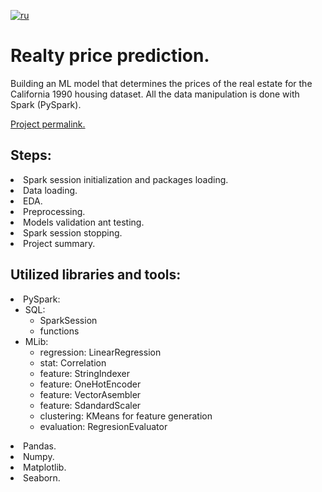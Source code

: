 [![ru](https://img.shields.io/badge/lang-ru-red.svg)](README.md)

# Realty price prediction. 
Building an ML model that determines the prices of the real estate for the California 1990 housing dataset. All the data manipulation is done with Spark (PySpark).<br>

[Project permalink.](https://github.com/mrBrain101/Yandex_Practicum_projects/blob/84215eae9b2a40463224dc69158934a71c7380b0/ML_SPARK_Realty_Price_Prediction/Ya_Practicum_ML_SPARK_Realty_Price_Prediction_distr_RUS.ipynb)

## Steps:
<li>Spark session initialization and packages loading.
<li>Data loading.
<li>EDA. 
<li>Preprocessing. 
<li>Models validation ant testing.
<li>Spark session stopping.
<li>Project summary.
  
## Utilized libraries and tools:
<li>PySpark:
<ul>
<li>SQL:
	<ul>
	<li>SparkSession
	<li>functions
	</ul>
<li>MLib:
	<ul>
	<li>regression: LinearRegression
	<li>stat: Correlation
	<li>feature: StringIndexer
	<li>feature: OneHotEncoder
	<li>feature: VectorAsembler
	<li>feature: SdandardScaler
	<li>clustering: KMeans for feature generation
	<li>evaluation: RegresionEvaluator
	</ul>
</ul>
<li>Pandas. 
<li>Numpy.
<li>Matplotlib. 
<li>Seaborn.
